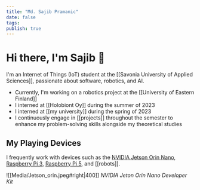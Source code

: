 ```yaml
---
title: "Md. Sajib Pramanic"
date: false
tags: 
publish: true
---
```


# **Hi there, I'm Sajib 🤝**


I'm an Internet of Things (IoT) student at the [[Savonia University of Applied Sciences]], passionate about software, robotics, and AI.

- Currently, I'm working on a robotics project at the [[University of Eastern Finland]]
- I interned at [[Holobiont Oy]] during the summer of 2023
- I interned at [[my university]] during the spring of 2023
- I continuously engage in [[projects]] throughout the semester to enhance my problem-solving skills alongside my theoretical studies


## My Playing Devices
I frequently work with devices such as the [NVIDIA Jetson Orin Nano](https://developer.nvidia.com/embedded/learn/get-started-jetson-orin-nano-devkit),[ Raspberry Pi 3](https://www.raspberrypi.com/products/raspberry-pi-3-model-b/), [Raspberry Pi 5](https://www.raspberrypi.com/products/raspberry-pi-5/), and [[robots]].

![[Media/Jetson_orin.jpeg#right|400]]
                                      *NVIDIA Jeton Orin Nano Developer Kit*